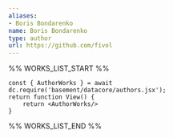 ```yaml
---
aliases:
- Boris Bondarenko
name: Boris Bondarenko
type: author
url: https://github.com/fivol
---
```



%% WORKS_LIST_START %%

```datacorejsx
const { AuthorWorks } = await dc.require('basement/datacore/authors.jsx');
return function View() {
    return <AuthorWorks/>
}
```
%% WORKS_LIST_END %%